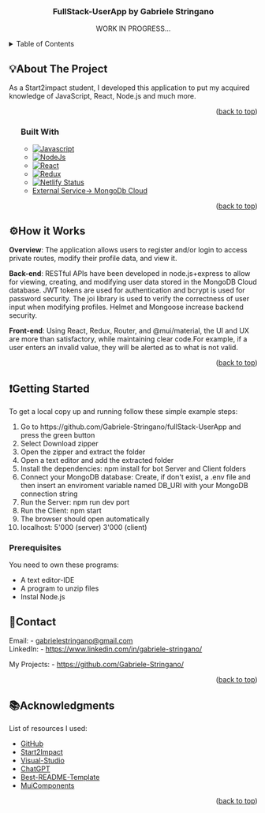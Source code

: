 <!-- PROJECT LOGO -->
<br />
<div align="center">

  <h3 align="center">FullStack-UserApp by Gabriele Stringano</h3>

  <p align="center">
  WORK IN PROGRESS...
    <br />
  </p>
</div>

<!-- TABLE OF CONTENTS -->
<details>
  <summary>Table of Contents</summary>
  <ol>
    <li>
      <a href="#about-the-project">About The Project</a>
      <ul>
        <li><a href="#built-with">Built With</a></li>
      </ul>
    </li>
    <li><a href="#how-it-work">How it Works</a></li>
    <li>
      <a href="#getting-started">Getting Started</a>
      <ul>
        <li><a href="#prerequisites">Prerequisites</a></li>
      </ul>
    </li>
    <li><a href="#contact">Contact</a></li>
    <li><a href="#acknowledgments">Acknowledgments</a></li>
  </ol>
</details>

<!-- ABOUT THE PROJECT -->
## 💡About The Project

As a Start2impact student, I developed this application to put my acquired knowledge of JavaScript, React, Node.js and much more.

<p align="right">(<a href="#top">back to top</a>)</p>

<ol>

### Built With


* [![Javascript][Javascript.js]][Javascript-url]
* [![NodeJs][NodeJs.js]][NodeJs-url]
* [![React][React.js]][React-url]
* [![Redux][Redux.js]][Redux-url]
* [![Netlify Status](https://api.netlify.com/api/v1/badges/401f510f-de99-424c-afe4-fec6c58fc970/deploy-status)](https://app.netlify.com/sites/autenticatio-app-front/deploys)
* <a href="https://www.mongodb.com/">External Service-> MongoDb Cloud</a>

<p align="right">(<a href="#top">back to top</a>)</p>

</ol>

<!-- How it Works + ScreenShot -->

## ⚙️How it Works
<b>Overview</b>: The application allows users to register and/or login to access private routes, modify their profile data, and view it.

<b>Back-end</b>: RESTful APIs have been developed in node.js+express to allow for viewing, creating, and modifying user data stored in the MongoDB Cloud database. JWT tokens are used for authentication and bcrypt is used for password security. The joi library is used to verify the correctness of user input when modifying profiles. Helmet and Mongoose increase backend security.

<b>Front-end</b>: Using React, Redux, Router, and @mui/material, the UI and UX are more than satisfactory, while maintaining clear code.For example, if a user enters an invalid value, they will be alerted as to what is not valid.

<p align="right">(<a href="#top">back to top</a>)</p>


<!-- GETTING STARTED -->
## ❗Getting Started

To get a local copy up and running follow these simple example steps:
<ol>
<li> Go to https://github.com/Gabriele-Stringano/fullStack-UserApp and press the green button </li>
<li> Select Download zipper </li>
<li> Open the zipper and extract the folder </li>
<li> Open a text editor and add the extracted folder </li>
<li> Install the dependencies: npm install for bot Server and Client folders</li>
<li> Connect your MongoDB database: Create, if don't exist, a .env file and then insert an enviroment variable named DB_URI with your MongoDB connection string
<li> Run the Server: npm run dev port</li>
<li> Run the Client: npm start</li>
<li> The browser should open automatically</li>
<li> localhost: 5'000 (server) 3'000 (client)</li>

</ol>

### Prerequisites
You need to own these programs:
<ul>
    <li> A text editor-IDE </li>
    <li> A program to unzip files</li>
    <li> Instal Node.js</li>
</ul>


<!-- CONTACT -->
## 📲Contact

Email: - gabrielestringano@gmail.com </br>
LinkedIn: - https://www.linkedin.com/in/gabriele-stringano/

My Projects: - https://github.com/Gabriele-Stringano/
<p align="right">(<a href="#top">back to top</a>)</p>


<!-- ACKNOWLEDGMENTS -->
## 📚Acknowledgments

List of resources I used:

* [GitHub](https://github.com)
* [Start2Impact](https://www.start2impact.it/)
* [Visual-Studio](https://code.visualstudio.com/)
* [ChatGPT](https://openai.com/)
* [Best-README-Template](https://github.com/ferneynava/Best-README-Template)
* [MuiComponents](https://mui.com/)

<p align="right">(<a href="#top">back to top</a>)</p>



<!-- MARKDOWN LINKS & IMAGES -->
<!-- https://www.markdownguide.org/basic-syntax/#reference-style-links -->


[Javascript.js]: https://img.shields.io/static/v1?message=Javascript&logo=JavaScript&labelColor=5c5c5c&color=efd81d&logoColor=white&label=%20&style=FOR-THE-BADGE
[Javascript-url]: https://en.wikipedia.org/wiki/JavaScript
[NodeJs.js]: https://img.shields.io/badge/Js-Node.js-brightgreen
[NodeJs-url]: https://nodejs.org/en/
[React.js]: https://img.shields.io/badge/Js-React-lightblue
[React-url]: https://reactjs.org/
[Redux.js]: https://img.shields.io/badge/Js-Redux-purple
[Redux-url]: https://redux.js.org/introduction/getting-started

